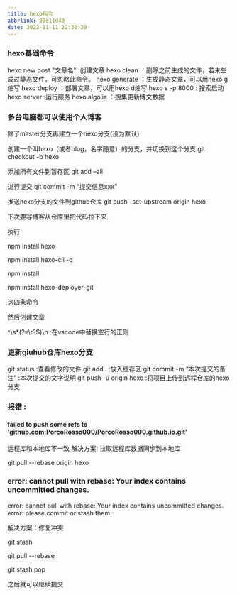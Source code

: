 ```yaml
---
title: hexo指令
abbrlink: 89e11d40
date: 2022-11-11 22:30:29
---
```


### hexo基础命令

hexo new post "文章名" :创建文章
hexo clean ：删除之前生成的文件，若未生成过静态文件，可忽略此命令。
hexo generate ：生成静态文章，可以用hexo g缩写
hexo deploy ：部署文章，可以用hexo d缩写
hexo s -p 8000 : 搜索启动
hexo server :运行服务
hexo algolia ：搜集更新博文数据

### 多台电脑都可以使用个人博客

除了master分支再建立一个hexo分支(设为默认)

创建一个叫hexo（或者blog，名字随意）的分支，并切换到这个分支
git checkout -b hexo

添加所有文件到暂存区
git add –all

进行提交
git commit -m “提交信息xxx”

推送hexo分支的文件到github仓库
git push –set-upstream origin hexo

下次要写博客从仓库里把代码拉下来

执行

npm install hexo

npm install hexo-cli -g

npm install

npm install hexo-deployer-git

这四条命令

然后创建文章

^\s*(?=\r?$)\n  :在vscode中替换空行的正则



### 更新giuhub仓库hexo分支

git status  :查看修改的文件
git add .  :放入缓存区
git commit -m “本次提交的备注”  :本次提交的文字说明
git push -u origin hexo    :将项目上传到远程仓库的hexo分支



###  报错 :

#### failed to push some refs to 'github.com:PorcoRosso000/PorcoRosso000.github.io.git' 

远程库和本地库不一致 
解决方案: 拉取远程库数据同步到本地库      

git pull --rebase origin hexo 



### error: cannot pull with rebase: Your index contains uncommitted changes.

error: cannot pull with rebase: Your index contains uncommitted changes.
error: please commit or stash them.

解决方案：修复冲突

git stash

git pull --rebase

git stash pop

之后就可以继续提交